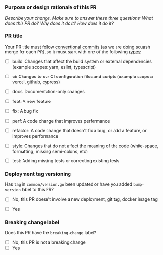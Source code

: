 ### Purpose or design rationale of this PR

*Describe your change. Make sure to answer these three questions: What does this PR do? Why does it do it? How does it do it?*


### PR title

Your PR title must follow [conventional commits](https://www.conventionalcommits.org/en/v1.0.0/#summary) (as we are doing squash merge for each PR), so it must start with one of the following [types](https://github.com/angular/angular/blob/22b96b9/CONTRIBUTING.md#type):

- [ ] build: Changes that affect the build system or external dependencies (example scopes: yarn, eslint, typescript)
- [ ] ci: Changes to our CI configuration files and scripts (example scopes: vercel, github, cypress)
- [ ] docs: Documentation-only changes
- [ ] feat: A new feature
- [ ] fix: A bug fix
- [ ] perf: A code change that improves performance
- [ ] refactor: A code change that doesn't fix a bug, or add a feature, or improves performance
- [ ] style: Changes that do not affect the meaning of the code (white-space, formatting, missing semi-colons, etc)
- [ ] test: Adding missing tests or correcting existing tests


### Deployment tag versioning

Has `tag` in `common/version.go` been updated or have you added `bump-version` label to this PR?

- [ ] No, this PR doesn't involve a new deployment, git tag, docker image tag
- [ ] Yes


### Breaking change label

Does this PR have the `breaking-change` label?

- [ ] No, this PR is not a breaking change
- [ ] Yes
